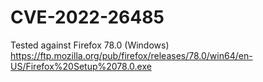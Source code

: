 # CVE-2022-26485
Tested against Firefox 78.0 (Windows)
https://ftp.mozilla.org/pub/firefox/releases/78.0/win64/en-US/Firefox%20Setup%2078.0.exe